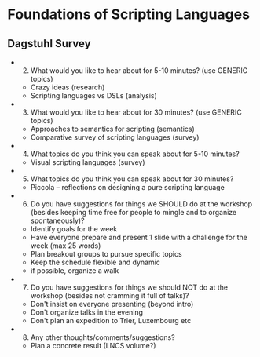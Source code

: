 # Foundations of Scripting Languages  
  
## Dagstuhl Survey  
  
* 2. What would you like to hear about for 5-10 minutes? (use GENERIC topics)  
    * Crazy ideas (research)  
    * Scripting languages vs DSLs (analysis)  
* 3. What would you like to hear about for 30 minutes? (use GENERIC topics)  
    * Approaches to semantics for scripting (semantics)  
    * Comparative survey of scripting languages (survey)  
* 4. What topics do you think you can speak about for 5-10 minutes?  
    * Visual scripting languages (survey)  
* 5. What topics do you think you can speak about for 30 minutes?  
    * Piccola – reflections on designing a pure scripting language  
* 6. Do you have suggestions for things we SHOULD do at the workshop (besides keeping time free for people to mingle and to organize spontaneously)?  
    * Identify goals for the week  
    * Have everyone prepare and present 1 slide with a challenge for the week (max 25 words)  
    * Plan breakout groups to pursue specific topics  
    * Keep the schedule flexible and dynamic  
    * if possible, organize a walk  
* 7. Do you have suggestions for things we should NOT do at the workshop (besides not cramming it full of talks)?  
    * Don't insist on everyone presenting (beyond intro)  
    * Don't organize talks in the evening  
    * Don't plan an expedition to Trier, Luxembourg etc  
* 8. Any other thoughts/comments/suggestions?  
    * Plan a concrete result (LNCS volume?)  

